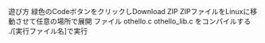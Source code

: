 遊び方
緑色のCodeボタンをクリックしDownload ZIP
ZIPファイルをLinuxに移動させて任意の場所で展開
ファイル othello.c othello_lib.c をコンパイルする
./[実行ファイル名]で実行
